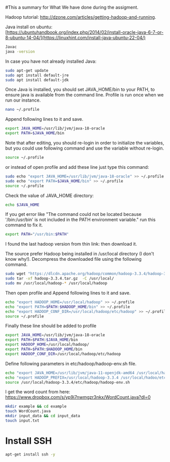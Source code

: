#This a summary for What We have done during the assigment.

Hadoop tutorial: http://dzone.com/articles/getting-hadoop-and-running.

Java install on ubuntu: [https://ubuntuhandbook.org/index.php/2014/02/install-oracle-java-6-7-or-8-ubuntu-14-04/](https://linuxhint.com/install-java-ubuntu-22-04/)

```bash
Javac
java -version
```
In case you have not already installed Java:



```bash
sudo apt-get update
sudo apt install default-jre
sudo apt install default-jdk
```

Once Java is installed, you should set JAVA_HOME/bin to your PATH, to ensure java is available from the command line. Profile is run once when we run our instance.
```bash
nano ~/.profile  
```
Append following lines to it and save.

```bash
export JAVA_HOME=/usr/lib/jvm/java-18-oracle
export PATH=$JAVA_HOME/bin 
```


Note that after editing, you should re-login in order to initialize the variables, but you could use following command and use the variable without re-login.

```bash
source ~/.profile 
```

or instead of open profile and add these line just type this command: 

```bash
sudo echo "export JAVA_HOME=/usr/lib/jvm/java-18-oracle" >> ~/.profile
sudo echo "export PATH=$JAVA_HOME/bin" >> ~/.profile
source ~/.profile
```

Check the value of JAVA_HOME directory:

```bash
echo $JAVA_HOME
```

If you get error like "The command could not be located because '/bin:/usr/bin' is not included in the PATH environment variable." run this command to fix it.

```bash
export PATH="/usr/bin:$PATH"
```


I found the last hadoop version from thin link:  then download it.

The source prefer Hadoop being installed in /usr/local directory (I don't know why!). Decompress the downloaded file using the following command.

```bash
sudo wget "https://dlcdn.apache.org/hadoop/common/hadoop-3.3.4/hadoop-3.3.4.tar.gz"
sudo tar -xf hadoop-3.3.4.tar.gz  -C /usr/local/
sudo mv /usr/local/hadoop-* /usr/local/hadoop
```
Then open profile and Append following lines to it and save.

```bash
echo "export HADOOP_HOME=/usr/local/hadoop" >> ~/.profile
echo "export PATH=$PATH:$HADOOP_HOME/bin" >> ~/.profile
echo "export HADOOP_CONF_DIR=/usr/local/hadoop/etc/hadoop" >> ~/.profile
source ~/.profile
```

Finally these line should be added to profile
```bash
export JAVA_HOME=/usr/lib/jvm/java-18-oracle
export PATH=$PATH:$JAVA_HOME/bin 
export HADOOP_HOME=/usr/local/hadoop/
export PATH=$PATH:$HADOOP_HOME/bin
export HADOOP_CONF_DIR=/usr/local/hadoop/etc/hadoop
```

Define following parameters in etc/hadoop/hadoop-env.sh file.

```bash
echo "export JAVA_HOME=/usr/lib/jvm/java-11-openjdk-amd64 /usr/local/hadoop/etc/hadoop/hadoop-env.sh"
echo "export HADOOP_PREFIX=/usr/local/hadoop-3.3.4 /usr/local/hadoo/etc/hadoop/hadoop-env.sh"
source /usr/local/hadoop-3.3.4/etc/hadoop/hadoop-env.sh
```


I get the word count from here: https://www.dropbox.com/s/yp9i7nwmgzr3nkx/WordCount.java?dl=0

```bash
mkdir example && cd example
touch WordCount.java
mkdir input_data && cd input_data
touch input.txt
```

# Install SSH

```bash
apt-get install ssh -y

```





